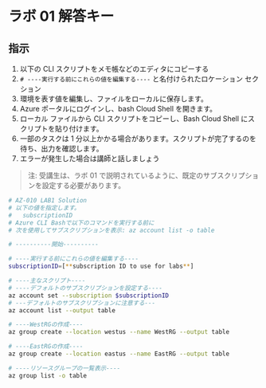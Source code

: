 ﻿# ラボ 01 解答キー

## 指示

1. 以下の CLI スクリプトをメモ帳などのエディタにコピーする
1. `# ----実行する前にこれらの値を編集する----` と名付けられたロケーション セクション
1. 環境を表す値を編集し、ファイルをローカルに保存します。
1. Azure ポータルにログインし、bash Cloud Shell を開きます。
1. ローカル ファイルから CLI スクリプトをコピーし、Bash Cloud Shell にスクリプトを貼り付けます。
1. 一部のタスクは 1 分以上かかる場合があります。スクリプトが完了するのを待ち、出力を確認します。
1. エラーが発生した場合は講師と話しましょう

> 注: 受講生は、ラボ 01 で説明されているように、既定のサブスクリプションを設定する必要があります。

```sh
# AZ-010 LAB1 Solution
# 以下の値を指定します。
#   subscriptionID
# Azure CLI Bashで以下のコマンドを実行する前に
# 次を使用してサブスクリプションを表示: az account list -o table

# ----------開始----------

# ----実行する前にこれらの値を編集する----
subscriptionID=[**subscription ID to use for labs**]

# ----主なスクリプト----
# ----デフォルトのサブスクリプションを設定する----
az account set --subscription $subscriptionID
# ---デフォルトのサブスクリプションに注意する---
az account list --output table

# ----WestRGの作成----
az group create --location westus --name WestRG --output table

# ----EastRGの作成----
az group create --location eastus --name EastRG --output table

# ----リソースグループの一覧表示----
az group list -o table
```
